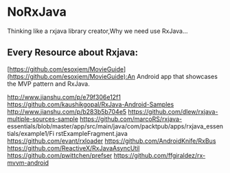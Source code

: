 # NoRxJava
Thinking like a rxjava library creator,Why we need use RxJava...


## Every Resource about Rxjava:

[https://github.com/esoxjem/MovieGuide](https://github.com/esoxjem/MovieGuide):An Android app that showcases the MVP pattern and RxJava.


http://www.jianshu.com/p/e79f306e12f1
https://github.com/kaushikgopal/RxJava-Android-Samples
http://www.jianshu.com/p/b283b5b704e5
https://github.com/dlew/rxjava-multiple-sources-sample
https://github.com/marcoRS/rxjava-
essentials/blob/master/app/src/main/java/com/packtpub/apps/rxjava_essentials/example1/Fi
rstExampleFragment.java
https://github.com/evant/rxloader
https://github.com/AndroidKnife/RxBus
https://github.com/ReactiveX/RxJavaAsyncUtil
https://github.com/pwittchen/prefser
https://github.com/ffgiraldez/rx-mvvm-android







